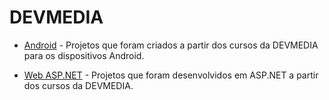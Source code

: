 
# DEVMEDIA


+ [Android](https://github.com/ThiagoYuri/DEVMEDIA/tree/main/Android) - Projetos que foram criados a partir dos cursos da DEVMEDIA para os dispositivos Android.
 
+ [Web ASP.NET](https://github.com/ThiagoYuri/DEVMEDIA/tree/main/Web%20ASP.NET) - Projetos que foram desenvolvidos em ASP.NET a partir dos cursos da DEVMEDIA.

